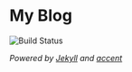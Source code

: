 # My Blog

![Build Status](https://travis-ci.org/bk2dcradle/blog.svg?branch=gh-pages)

*Powered by [Jekyll](http://jekyllrb.com) and [accent](https://github.com/bk2dcradle/accent)*
